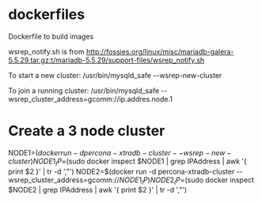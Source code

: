 dockerfiles
===========

Dockerfile to build images

wsrep_notify.sh is from http://fossies.org/linux/misc/mariadb-galera-5.5.29.tar.gz:t/mariadb-5.5.29/support-files/wsrep_notify.sh

To start a new cluster: /usr/bin/mysqld_safe --wsrep-new-cluster

To join a running cluster: /usr/bin/mysqld_safe --wsrep_cluster_address=gcomm://ip.addres.node.1

# Create a 3 node cluster
NODE1=$(docker run -d percona-xtradb-cluster --wsrep-new-cluster)
NODE1_IP=$(sudo docker inspect $NODE1 | grep IPAddress | awk '{ print $2 }' | tr -d ',"')
NODE2=$(docker run -d percona-xtradb-cluster --wsrep_cluster_address=gcomm://$NODE1_IP)
NODE2_IP=$(sudo docker inspect $NODE2 | grep IPAddress | awk '{ print $2 }' | tr -d ',"')

